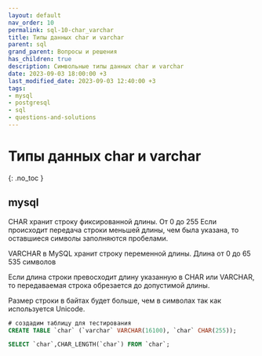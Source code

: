 ```yaml
---
layout: default
nav_order: 10
permalink: sql-10-char_varchar
title: Типы данных char и varchar
parent: sql
grand_parent: Вопросы и решения
has_children: true
description: Символьные типы данных char и varchar
date: 2023-09-03 18:00:00 +3
last_modified_date: 2023-09-03 12:40:00 +3
tags:
- mysql
- postgresql
- sql
- questions-and-solutions
---
```


# Типы данных char и varchar
{: .no_toc }
 
## mysql

CHAR хранит строку фиксированной длины. От 0 до 255 Если происходит передача строки меньшей длины, чем была указана, то оставшиеся символы заполняются пробелами.

VARCHAR в MySQL хранит строку переменной длины. Длина от 0 до 65 535 символов

Если длина строки превосходит длину указанную в CHAR или VARCHAR, то передаваемая строка обрезается до допустимой длины.

Размер строки в байтах будет больше, чем в символах так как используется Unicode.

````sql
# создадим таблицу для тестирования
CREATE TABLE `char` (`varchar` VARCHAR(16100), `char` CHAR(255));

SELECT `char`,CHAR_LENGTH(`char`) FROM `char`;
````